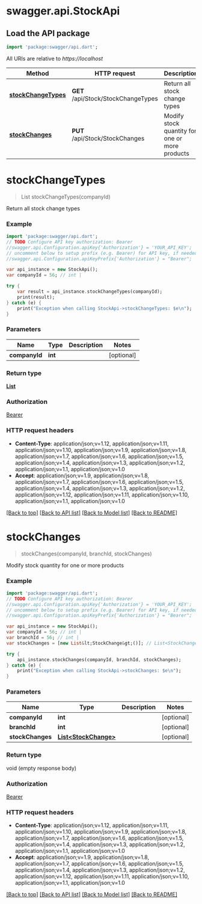 # swagger.api.StockApi

## Load the API package
```dart
import 'package:swagger/api.dart';
```

All URIs are relative to *https://localhost*

Method | HTTP request | Description
------------- | ------------- | -------------
[**stockChangeTypes**](StockApi.md#stockChangeTypes) | **GET** /api/Stock/StockChangeTypes | Return all stock change types
[**stockChanges**](StockApi.md#stockChanges) | **PUT** /api/Stock/StockChanges | Modify stock quantity for one or more products


# **stockChangeTypes**
> List<StockChangeType> stockChangeTypes(companyId)

Return all stock change types

### Example 
```dart
import 'package:swagger/api.dart';
// TODO Configure API key authorization: Bearer
//swagger.api.Configuration.apiKey{'Authorization'} = 'YOUR_API_KEY';
// uncomment below to setup prefix (e.g. Bearer) for API key, if needed
//swagger.api.Configuration.apiKeyPrefix{'Authorization'} = "Bearer";

var api_instance = new StockApi();
var companyId = 56; // int | 

try { 
    var result = api_instance.stockChangeTypes(companyId);
    print(result);
} catch (e) {
    print("Exception when calling StockApi->stockChangeTypes: $e\n");
}
```

### Parameters

Name | Type | Description  | Notes
------------- | ------------- | ------------- | -------------
 **companyId** | **int**|  | [optional] 

### Return type

[**List<StockChangeType>**](StockChangeType.md)

### Authorization

[Bearer](../README.md#Bearer)

### HTTP request headers

 - **Content-Type**: application/json;v=1.12, application/json;v=1.11, application/json;v=1.10, application/json;v=1.9, application/json;v=1.8, application/json;v=1.7, application/json;v=1.6, application/json;v=1.5, application/json;v=1.4, application/json;v=1.3, application/json;v=1.2, application/json;v=1.1, application/json;v=1.0
 - **Accept**: application/json;v=1.9, application/json;v=1.8, application/json;v=1.7, application/json;v=1.6, application/json;v=1.5, application/json;v=1.4, application/json;v=1.3, application/json;v=1.2, application/json;v=1.12, application/json;v=1.11, application/json;v=1.10, application/json;v=1.1, application/json;v=1.0

[[Back to top]](#) [[Back to API list]](../README.md#documentation-for-api-endpoints) [[Back to Model list]](../README.md#documentation-for-models) [[Back to README]](../README.md)

# **stockChanges**
> stockChanges(companyId, branchId, stockChanges)

Modify stock quantity for one or more products

### Example 
```dart
import 'package:swagger/api.dart';
// TODO Configure API key authorization: Bearer
//swagger.api.Configuration.apiKey{'Authorization'} = 'YOUR_API_KEY';
// uncomment below to setup prefix (e.g. Bearer) for API key, if needed
//swagger.api.Configuration.apiKeyPrefix{'Authorization'} = "Bearer";

var api_instance = new StockApi();
var companyId = 56; // int | 
var branchId = 56; // int | 
var stockChanges = [new List&lt;StockChange&gt;()]; // List<StockChange> | 

try { 
    api_instance.stockChanges(companyId, branchId, stockChanges);
} catch (e) {
    print("Exception when calling StockApi->stockChanges: $e\n");
}
```

### Parameters

Name | Type | Description  | Notes
------------- | ------------- | ------------- | -------------
 **companyId** | **int**|  | [optional] 
 **branchId** | **int**|  | [optional] 
 **stockChanges** | [**List&lt;StockChange&gt;**](StockChange.md)|  | [optional] 

### Return type

void (empty response body)

### Authorization

[Bearer](../README.md#Bearer)

### HTTP request headers

 - **Content-Type**: application/json;v=1.12, application/json;v=1.11, application/json;v=1.10, application/json;v=1.9, application/json;v=1.8, application/json;v=1.7, application/json;v=1.6, application/json;v=1.5, application/json;v=1.4, application/json;v=1.3, application/json;v=1.2, application/json;v=1.1, application/json;v=1.0
 - **Accept**: application/json;v=1.9, application/json;v=1.8, application/json;v=1.7, application/json;v=1.6, application/json;v=1.5, application/json;v=1.4, application/json;v=1.3, application/json;v=1.2, application/json;v=1.12, application/json;v=1.11, application/json;v=1.10, application/json;v=1.1, application/json;v=1.0

[[Back to top]](#) [[Back to API list]](../README.md#documentation-for-api-endpoints) [[Back to Model list]](../README.md#documentation-for-models) [[Back to README]](../README.md)


